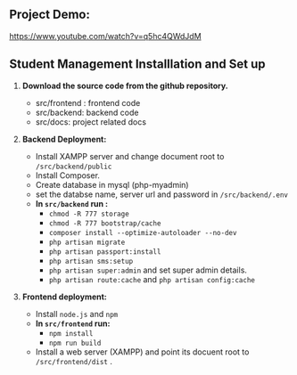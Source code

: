 ## Project Demo:

https://www.youtube.com/watch?v=q5hc4QWdJdM

## Student Management Installlation and Set up

 1. **Download the source code from the github repository.**
	 - src/frontend : frontend code
	 -  src/backend: backend code
	 - src/docs: project related docs
2. **Backend Deployment:**
	- Install XAMPP server and change document root  to `/src/backend/public`
	- Install Composer.
	- Create database in mysql (php-myadmin)
	- set the databse name, server url and password in `/src/backend/.env`
	- **In `src/backend` run :**
		- `chmod -R 777 storage`
		- `chmod -R 777 bootstrap/cache` 
		-  `composer install --optimize-autoloader --no-dev`
		- `php artisan migrate`
		- `php artisan passport:install`
		- `php artisan sms:setup`
		- `php artisan super:admin` and set super admin details.
		- `php artisan route:cache` and `php artisan config:cache`

3. **Frontend deployment:**
	- Install `node.js` and `npm` 
	- **In `src/frontend` run:**
		- `npm install`
		- `npm run build`
	- Install a web server (XAMPP)  and point its docuent root to `/src/frontend/dist` .

		
